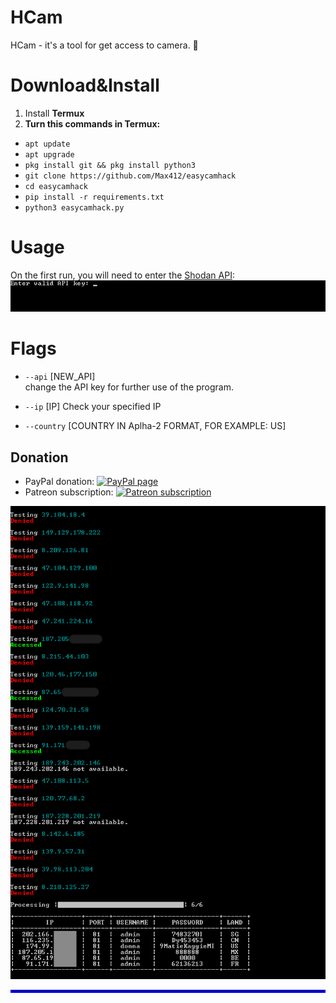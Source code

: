 # HCam
HCam - it's a tool for get access to camera. 👀 


# Download&Install
1) Install **Termux**  
2) **Turn this commands in Termux:**
* `apt update`  
* `apt upgrade`  
* `pkg install git && pkg install python3`  
* `git clone https://github.com/Max412/easycamhack`  
* `cd easycamhack`  
* `pip install -r requirements.txt`  
* `python3 easycamhack.py`  


# Usage
On the first run, you will need to enter the <a href="https://account.shodan.io/login" target="_blank">Shodan API</a>:
![capture](https://github.com/Max412/DoS-ru/blob/main/cam2.png?raw=true)

# Flags
* `--api` [NEW_API]  
  change the API key for further use of the program.

* `--ip` [IP]
   Check your specified IP
   
* `--country` [COUNTRY IN Aplha-2 FORMAT, FOR EXAMPLE: US]

<h2>Donation</h2>

 * PayPal donation: [![PayPal page](https://img.shields.io/badge/donate-Paypal-fd8200.svg)](https://www.paypal.com/cgi-bin/webscr?cmd=_donations&business=JCY2BGLULSWVJ&lc=US&item_name=ScreenToGif&item_number=screentogif&currency_code=USD&bn=PP%2dDonationsBF%3abtn_donateCC_LG%2egif%3aNonHosted)
 * Patreon subscription: [![Patreon subscription](https://img.shields.io/badge/subscribe-Patreon-orange.svg)](https://www.patreon.com/nicke)

![capture](https://github.com/Max412/DoS-ru/blob/main/cam.png?raw=true)








<hr style="border:2px solid blue">
